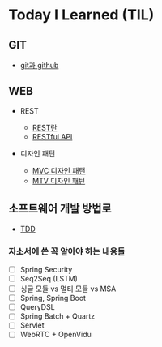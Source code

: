 # Today I Learned (TIL)

## GIT
* [git과 github](git/git+github.md)

## WEB
* REST
  * [REST란](web/REST/REST란.md)
  * [RESTful API](web/REST/RESTful+API.md)
  
* 디자인 패턴 
  * [MVC 디자인 패턴](web/DesignPattern/MVC.md)
  * [MTV 디자인 패턴](web/DesignPattern/MTV.md)
 
## 소프트웨어 개발 방법로
* [TDD](소프트웨어개발방법론/TDD.md)

### 자소서에 쓴 꼭 알아야 하는 내용들
- [ ] Spring Security
- [ ] Seq2Seq (LSTM)
- [ ] 싱글 모듈 vs 멀티 모듈 vs MSA
- [ ] Spring, Spring Boot
- [ ] QueryDSL
- [ ] Spring Batch + Quartz
- [ ] Servlet
- [ ] WebRTC + OpenVidu
